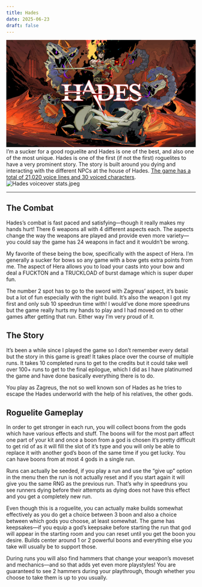 ```yaml
---
title: Hades
date: 2025-06-23
draft: false
---
```

![Hades.jpeg](images/Hades.jpeg)
I’m a sucker for a good roguelite and Hades is one of the best, and also one of the most unique. Hades is one of the first (if not the first) roguelites to have a very prominent story. The story is built around you dying and interacting with the different NPCs at the house of Hades. [The game has a total of 21,020 voice lines and 30 voiced characters](https://x.com/SupergiantGames/status/1343986323007238144?s=20).![Hades voiceover stats.jpeg](/images/Hades_voiceover_stats.jpeg)
***
## The Combat
Hades’s combat is fast paced and satisfying—though it really makes my hands hurt! There 6 weapons all with 4 different aspects each. The aspects change the way the weapons are played and provide even more variety—you could say the game has 24 weapons in fact and it wouldn’t be wrong.

My favorite of these being the bow, specifically with the aspect of Hera. I’m generally a sucker for bows so any game with a bow gets extra points from me. The aspect of Hera allows you to load your casts into your bow and deal a FUCKTON and a TRUCKLOAD of burst damage which is super duper fun.

The number 2 spot has to go to the sword with Zagreus’ aspect, it’s basic but a lot of fun especially with the right build. It’s also the weapon I got my first and only sub 10 speedrun time with! I would’ve done more speedruns but the game really hurts my hands to play and I had moved on to other games after getting that run. Either way I’m very proud of it.

## The Story
It’s been a while since I played the game so I don’t remember every detail but the story in this game is great! It takes place over the course of multiple runs. It takes 10 completed runs to get to the credits but it could take well over 100+ runs to get to the final epilogue, which I did as I have platinumed the game and have done basically everything there is to do.

You play as Zagreus, the not so well known son of Hades as he tries to escape the Hades underworld with the help of his relatives, the other gods.

## Roguelite Gameplay
In order to get stronger in each run, you will collect boons from the gods which have various effects and stuff. The boons will for the most part affect one part of your kit and once a boon from a god is chosen it’s pretty difficult to get rid of as it will fill the slot of it’s type and you will only be able to replace it with another god’s boon of the same time if you get lucky. You can have boons from at most 4 gods in a single run.

Runs can actually be seeded, if you play a run and use the “give up” option in the menu then the run is not actually reset and if you start again it will give you the same RNG as the previous run. That’s why in speedruns you see runners dying before their attempts as dying does not have this effect and you get a completely new run.

Even though this is a roguelite, you can actually make builds somewhat effectively as you do get a choice between 3 boon and also a choice between which gods you choose, at least somewhat. The game has keepsakes—if you equip a god’s keepsake before starting the run that god will appear in the starting room and you can reset until you get the boon you desire. Builds center around 1 or 2 powerful boons and everything else you take will usually be to support those.

During runs you will also find hammers that change your weapon’s moveset and mechanics—and so that adds yet even more playstyles! You are guaranteed to see 2 hammers during your playthrough, though whether you choose to take them is up to you usually.
